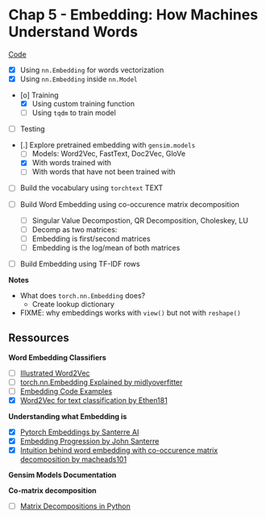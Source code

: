 # Chap 5 - Embedding: How Machines Understand Words

[Code](https://github.com/nlpbook/nlpbook/blob/main/ch05.ipynb)

- [X] Using `nn.Embedding` for words vectorization
- [X] Using `nn.Embedding` inside `nn.Model`
- [o] Training
    - [X] Using custom training function
    - [ ] Using `tqdm` to train model
- [ ] Testing
- [.] Explore pretrained embedding with `gensim.models`
    - [ ] Models: Word2Vec, FastText, Doc2Vec, GloVe
    - [X] With words trained with
    - [ ] With words that have not been trained with
- [ ] Build the vocabulary using `torchtext` TEXT
- [ ] Build Word Embedding using co-occurence matrix decomposition
    - [ ] Singular Value Decompostion, QR Decomposition, Choleskey, LU
    - [ ] Decomp as two matrices: 
	- [ ] Embedding is first/second matrices
	- [ ] Embedding is the log/mean of both matrices
- [ ] Build Embedding using TF-IDF rows


**Notes**
- What does `torch.nn.Embedding` does?
    * Create lookup dictionary
- FIXME: why embeddings works with `view()` but not with `reshape()`


## Ressources

**Word Embedding Classifiers**

- [ ] [Illustrated Word2Vec](https://jalammar.github.io/illustrated-word2vec/)
- [ ] [torch.nn.Embedding Explained by midlyoverfitter](https://www.youtube.com/watch?v=euwN5DHfLEo)
- [ ] [Embedding Code Examples](https://www.programcreek.com/python/example/107677/torch.nn.Embedding)
- [X] [Word2Vec for text classification by Ethen181](https://ethen8181.github.io/machine-learning/keras/text_classification/word2vec_text_classification.html)

**Understanding what Embedding is**

- [X] [Pytorch Embeddings by Santerre AI](https://www.youtube.com/watch?v=mCvW_qNm7rY&t=763s)
- [X] [Embedding Progression by John Santerre](https://github.com/johnsanterre/Teaching/tree/main/embedding_progression)
- [X] [Intuition behind word embedding with co-occurence matrix decomposition by macheads101](https://www.youtube.com/watch?v=5PL0TmQhItY&t=578s)

**Gensim Models Documentation**


**Co-matrix decomposition**

- [ ] [Matrix Decompositions in Python](https://people.duke.edu/~ccc14/sta-663-2016/08_LinearAlgebraExamples.html)


